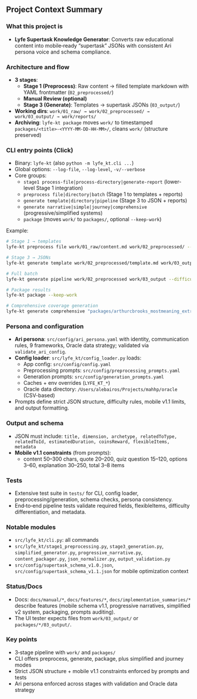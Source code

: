 ## Project Context Summary

### What this project is
- **Lyfe Supertask Knowledge Generator**: Converts raw educational content into mobile‑ready “supertask” JSONs with consistent Ari persona voice and schema compliance.

### Architecture and flow
- **3 stages**:
  - **Stage 1 (Preprocess)**: Raw content → filled template markdown with YAML frontmatter (`02_preprocessed/`)
  - **Manual Review (optional)**
  - **Stage 3 (Generate)**: Templates → supertask JSONs (`03_output/`)
- **Working dirs**: `work/01_raw/ → work/02_preprocessed/ → work/03_output/ → work/reports/`
- **Archiving**: `lyfe-kt package` moves `work/` to timestamped `packages/<title>-<YYYY-MM-DD-HH-MM>/`, cleans `work/` (structure preserved)

### CLI entry points (Click)
- Binary: `lyfe-kt` (also `python -m lyfe_kt.cli ...`)
- Global options: `--log-file`, `--log-level`, `-v/--verbose`
- Core groups:
  - `stage1 process-file|process-directory|generate-report` (lower-level Stage 1 integration)
  - `preprocess file|directory|batch` (Stage 1 to templates + reports)
  - `generate template|directory|pipeline` (Stage 3 to JSON + reports)
  - `generate narrative|simple|journey|comprehensive` (progressive/simplified systems)
  - `package` (moves `work/` to `packages/`, optional `--keep-work`)

Example:

```bash
# Stage 1 → templates
lyfe-kt preprocess file work/01_raw/content.md work/02_preprocessed/ --progress

# Stage 3 → JSONs
lyfe-kt generate template work/02_preprocessed/template.md work/03_output/ --progress

# Full batch
lyfe-kt generate pipeline work/02_preprocessed work/03_output --difficulty both --progress

# Package results
lyfe-kt package --keep-work

# Comprehensive coverage generation
lyfe-kt generate comprehensive "packages/arthurcbrooks_mostmeaning_extracted_filled_template-2025-08-06-14-59/02_preprocessed/arthurcbrooks_mostmeaning_extracted_filled_template.md" work/03_output/ --levels 5 --progress
```

### Persona and configuration
- **Ari persona**: `src/config/ari_persona.yaml` with identity, communication rules, 9 frameworks, Oracle data strategy; validated via `validate_ari_config`.
- **Config loader**: `src/lyfe_kt/config_loader.py` loads:
  - App config: `src/config/config.yaml`
  - Preprocessing prompts: `src/config/preprocessing_prompts.yaml`
  - Generation prompts: `src/config/generation_prompts.yaml`
  - Caches + env overrides (`LYFE_KT_*`)
  - Oracle data directory: `/Users/alebairos/Projects/mahhp/oracle` (CSV-based)
- Prompts define strict JSON structure, difficulty rules, mobile v1.1 limits, and output formatting.

### Output and schema
- JSON must include: `title, dimension, archetype, relatedToType, relatedToId, estimatedDuration, coinsReward, flexibleItems, metadata`
- **Mobile v1.1 constraints** (from prompts):
  - content 50–300 chars, quote 20–200, quiz question 15–120, options 3–60, explanation 30–250, total 3–8 items

### Tests
- Extensive test suite in `tests/` for CLI, config loader, preprocessing/generation, schema checks, persona consistency.
- End‑to‑end pipeline tests validate required fields, flexibleItems, difficulty differentiation, and metadata.

### Notable modules
- `src/lyfe_kt/cli.py`: all commands
- `src/lyfe_kt/stage1_preprocessing.py`, `stage3_generation.py`, `simplified_generator.py`, `progressive_narrative.py`, `content_packager.py`, `json_normalizer.py`, `output_validation.py`
- `src/config/supertask_schema_v1.0.json`, `src/config/supertask_schema_v1.1.json` for mobile optimization context

### Status/Docs
- Docs: `docs/manual/*`, `docs/features/*`, `docs/implementation_summaries/*` describe features (mobile schema v1.1, progressive narratives, simplified v2 system, packaging, prompts auditing).
- The UI tester expects files from `work/03_output/` or `packages/*/03_output/`.

### Key points
- 3‑stage pipeline with `work/` and `packages/`
- CLI offers preprocess, generate, package, plus simplified and journey modes
- Strict JSON structure + mobile v1.1 constraints enforced by prompts and tests
- Ari persona enforced across stages with validation and Oracle data strategy


